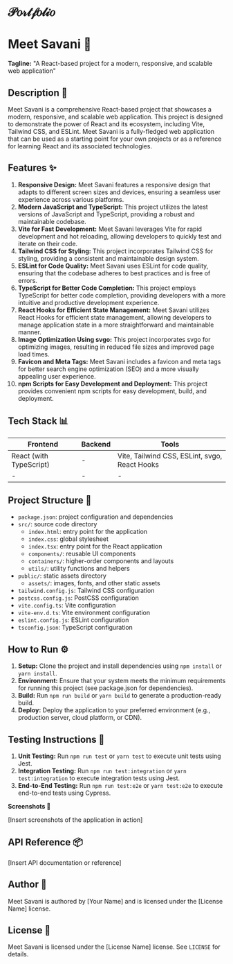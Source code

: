 # 𝒫𝑜𝓇𝓉𝒻𝑜𝓁𝒾𝑜
**Meet Savani 🚀**
================

**Tagline:** "A React-based project for a modern, responsive, and scalable web application"

**Description 📖**
----------------

Meet Savani is a comprehensive React-based project that showcases a modern, responsive, and scalable web application. This project is designed to demonstrate the power of React and its ecosystem, including Vite, Tailwind CSS, and ESLint. Meet Savani is a fully-fledged web application that can be used as a starting point for your own projects or as a reference for learning React and its associated technologies.

**Features ✨**
----------------

1. **Responsive Design:** Meet Savani features a responsive design that adapts to different screen sizes and devices, ensuring a seamless user experience across various platforms.
2. **Modern JavaScript and TypeScript:** This project utilizes the latest versions of JavaScript and TypeScript, providing a robust and maintainable codebase.
3. **Vite for Fast Development:** Meet Savani leverages Vite for rapid development and hot reloading, allowing developers to quickly test and iterate on their code.
4. **Tailwind CSS for Styling:** This project incorporates Tailwind CSS for styling, providing a consistent and maintainable design system.
5. **ESLint for Code Quality:** Meet Savani uses ESLint for code quality, ensuring that the codebase adheres to best practices and is free of errors.
6. **TypeScript for Better Code Completion:** This project employs TypeScript for better code completion, providing developers with a more intuitive and productive development experience.
7. **React Hooks for Efficient State Management:** Meet Savani utilizes React Hooks for efficient state management, allowing developers to manage application state in a more straightforward and maintainable manner.
8. **Image Optimization Using svgo:** This project incorporates svgo for optimizing images, resulting in reduced file sizes and improved page load times.
9. **Favicon and Meta Tags:** Meet Savani includes a favicon and meta tags for better search engine optimization (SEO) and a more visually appealing user experience.
10. **npm Scripts for Easy Development and Deployment:** This project provides convenient npm scripts for easy development, build, and deployment.

**Tech Stack 📊**
----------------

| Frontend | Backend | Tools |
| --- | --- | --- |
| React (with TypeScript) | - | Vite, Tailwind CSS, ESLint, svgo, React Hooks |
| - | - | - |

**Project Structure 📁**
--------------------

* `package.json`: project configuration and dependencies
* `src/`: source code directory
	+ `index.html`: entry point for the application
	+ `index.css`: global stylesheet
	+ `index.tsx`: entry point for the React application
	+ `components/`: reusable UI components
	+ `containers/`: higher-order components and layouts
	+ `utils/`: utility functions and helpers
* `public/`: static assets directory
	+ `assets/`: images, fonts, and other static assets
* `tailwind.config.js`: Tailwind CSS configuration
* `postcss.config.js`: PostCSS configuration
* `vite.config.ts`: Vite configuration
* `vite-env.d.ts`: Vite environment configuration
* `eslint.config.js`: ESLint configuration
* `tsconfig.json`: TypeScript configuration

**How to Run ⚙️**
----------------

1. **Setup:** Clone the project and install dependencies using `npm install` or `yarn install`.
2. **Environment:** Ensure that your system meets the minimum requirements for running this project (see package.json for dependencies).
3. **Build:** Run `npm run build` or `yarn build` to generate a production-ready build.
4. **Deploy:** Deploy the application to your preferred environment (e.g., production server, cloud platform, or CDN).

**Testing Instructions 🧪**
-------------------------

1. **Unit Testing:** Run `npm run test` or `yarn test` to execute unit tests using Jest.
2. **Integration Testing:** Run `npm run test:integration` or `yarn test:integration` to execute integration tests using Jest.
3. **End-to-End Testing:** Run `npm run test:e2e` or `yarn test:e2e` to execute end-to-end tests using Cypress.

**Screenshots 📸**

[Insert screenshots of the application in action]

**API Reference 📦**
----------------

[Insert API documentation or reference]

**Author 👤**
------------

Meet Savani is authored by [Your Name] and is licensed under the [License Name] license.

**License 📝**
------------

Meet Savani is licensed under the [License Name] license. See `LICENSE` for details.
